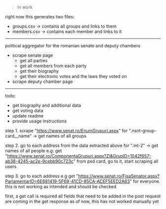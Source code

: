 > in work

right now this generates two files:
* groups.csv -> contains all groups and links to them
* members.csv -> contains each member and links to it

---------------------------------------------------------

political aggregator for the romanian senate and deputy chambers
* scrape senate page 
    * get all parties
    * get all members from each party
    * get their biography
    * get their electronic votes and the laws they voted on
* scrape deputy chamber page

---------------------------------------------------------

todo:
* get biography and additional data
* get voting data
* update readme
* provide usage instructions

step 1.
scrape "https://www.senat.ro/EnumGrupuri.aspx" for ".nsnt-group-card__name" -> get names of all groups

step 2.
go to each address from the data extracted above for ".mt-2" -> get names of all people
e.g: get "https://www.senat.ro/ComponentaGrupuri.aspx?Zi&GrupID=1042f657-ab38-4245-ac2e-9cebb90c723c" from psd card, go to it, start scraping all users

step 3.
go to each address 
e.g get "https://www.senat.ro/FisaSenator.aspx?ParlamentarID=6E681419-5F69-41CD-85CA-ACEF5EED2A63" for everyone. this is not working as intended and should be checked

first, a get call is required
all fields that need to be added in the post request are coming in the get response
as of now, this has not worked manually yet
